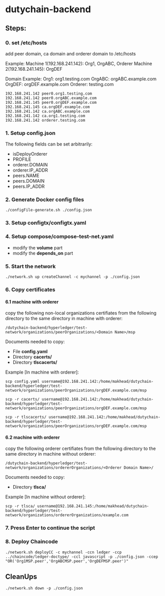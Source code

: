 # dutychain-backend


## Steps:
### 0. set /etc/hosts
add peer domain, ca domain and orderer domain to /etc/hosts

Example:
Machine 1(192.168.241.142): Org1, OrgABC, Orderer
Machine 2(192.168.241.145): OrgDEF

Domain Example:
Org1: org1.testing.com
OrgABC: orgABC.example.com
OrgDEF: orgDEF.example.com
Orderer: testing.com
```
192.168.241.142 peer0.org1.testing.com
192.168.241.142 peer0.orgABC.example.com
192.168.241.145 peer0.orgDEF.example.com
192.168.241.145 ca.orgDEF.example.com
192.168.241.142 ca.orgABC.example.com
192.168.241.142 ca.org1.testing.com
192.168.241.142 orderer.testing.com
```

### 1. Setup config.json
The following fields can be set arbitrarily:

* isDeployOrderer
* PROFILE
* orderer.DOMAIN
* orderer.IP_ADDR
* peers.NAME
* peers.DOMAIN
* peers.IP_ADDR

### 2. Generate Docker config files
```
./configFile-generate.sh ./config.json
```

### 3. Setup configtx/configtx.yaml

### 4. Setup compose/compose-test-net.yaml
* modify the <B>volume</B> part
* modify the <B>depends_on</B> part

### 5. Start the network
```
./network.sh up createChannel -c mychannel -p ./config.json
```

### 6. Copy certificates

#### 6.1 machine with orderer
copy the following non-local organizations certifiates from the following directory to the same directory in machine with orderer:
``` 
/dutychain-backend/hyperledger/test-network/organizations/peerOrganizations/<Domain Name>/msp
```

Documents needed to copy:
* File <B>config.yaml</B>
* Directory <B>cacerts/</B>
* Directory <B>tlscacerts/</B>

Example [In machine with orderer]:
```
scp config.yaml username@192.168.241.142:/home/makhead/dutychain-backend/hyperledger/test-network/organizations/peerOrganizations/orgDEF.example.com/msp

scp -r cacerts/ username@192.168.241.142:/home/makhead/dutychain-backend/hyperledger/test-network/organizations/peerOrganizations/orgDEF.example.com/msp

scp -r tlscacerts/ username@192.168.241.142:/home/makhead/dutychain-backend/hyperledger/test-network/organizations/peerOrganizations/orgDEF.example.com/msp
```

#### 6.2 machine with orderer

copy the following orderer certifiates from the following directory to the same directory in machine without orderer:
``` 
/dutychain-backend/hyperledger/test-network/organizations/ordererOrganizations/<Orderer Domain Name>/
```

Documents needed to copy:
* Directory <B>tlsca/</B>

Example [In machine without orderer]:
```
scp -r tlsca/ username@192.168.241.145:/home/makhead/dutychain-backend/hyperledger/test-network/organizations/ordererOrganizations/example.com
```

### 7. Press Enter to continue the script

### 8. Deploy Chaincode
```
./network.sh deployCC -c mychannel -ccn ledger -ccp ../chaincode/ledger-doctype/ -ccl javascript -p ./config.json -ccep "OR('Org1MSP.peer','OrgABCMSP.peer','OrgDEFMSP.peer')" 
```

## CleanUps
```
./network.sh down -p ./config.json
```